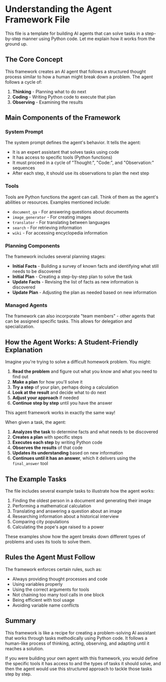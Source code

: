 # Understanding the Agent Framework File

This file is a template for building AI agents that can solve tasks in a step-by-step manner using Python code. Let me explain how it works from the ground up.

## The Core Concept

This framework creates an AI agent that follows a structured thought process similar to how a human might break down a problem. The agent follows a cycle of:

1. **Thinking** - Planning what to do next
2. **Coding** - Writing Python code to execute that plan
3. **Observing** - Examining the results

## Main Components of the Framework

### System Prompt

The system prompt defines the agent's behavior. It tells the agent:

- It is an expert assistant that solves tasks using code
- It has access to specific tools (Python functions)
- It must proceed in a cycle of "Thought:", "Code:", and "Observation:" sequences
- After each step, it should use its observations to plan the next step

### Tools

Tools are Python functions the agent can call. Think of them as the agent's abilities or resources. Examples mentioned include:
- `document_qa` - For answering questions about documents
- `image_generator` - For creating images
- `translator` - For translating between languages
- `search` - For retrieving information
- `wiki` - For accessing encyclopedia information

### Planning Components

The framework includes several planning stages:

- **Initial Facts** - Building a survey of known facts and identifying what still needs to be discovered
- **Initial Plan** - Creating a step-by-step plan to solve the task
- **Update Facts** - Revising the list of facts as new information is discovered
- **Update Plan** - Adjusting the plan as needed based on new information

### Managed Agents

The framework can also incorporate "team members" - other agents that can be assigned specific tasks. This allows for delegation and specialization.

## How the Agent Works: A Student-Friendly Explanation

Imagine you're trying to solve a difficult homework problem. You might:

1. **Read the problem** and figure out what you know and what you need to find out
2. **Make a plan** for how you'll solve it
3. **Try a step** of your plan, perhaps doing a calculation
4. **Look at the result** and decide what to do next
5. **Adjust your approach** if needed
6. **Continue step by step** until you have the answer

This agent framework works in exactly the same way!

When given a task, the agent:

1. **Analyzes the task** to determine facts and what needs to be discovered
2. **Creates a plan** with specific steps
3. **Executes each step** by writing Python code
4. **Observes the results** of that code
5. **Updates its understanding** based on new information
6. **Continues until it has an answer**, which it delivers using the `final_answer` tool

## The Example Tasks

The file includes several example tasks to illustrate how the agent works:

1. Finding the oldest person in a document and generating their image
2. Performing a mathematical calculation
3. Translating and answering a question about an image
4. Researching information about a historical interview
5. Comparing city populations
6. Calculating the pope's age raised to a power

These examples show how the agent breaks down different types of problems and uses its tools to solve them.

## Rules the Agent Must Follow

The framework enforces certain rules, such as:
- Always providing thought processes and code
- Using variables properly
- Using the correct arguments for tools
- Not chaining too many tool calls in one block
- Being efficient with tool usage
- Avoiding variable name conflicts

## Summary

This framework is like a recipe for creating a problem-solving AI assistant that works through tasks methodically using Python code. It follows a human-like process of thinking, acting, observing, and adapting until it reaches a solution.

If you were building your own agent with this framework, you would define the specific tools it has access to and the types of tasks it should solve, and then the agent would use this structured approach to tackle those tasks step by step.
